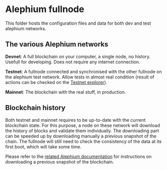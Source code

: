 # Alephium fullnode

This folder hosts the configuration files and data for both dev and test alephium networks.

## The various Alephium networks

**Devnet**: A full blockchain on your computer, a single node, no history. Usefull for developing. Does not require any internet connection.

**Testnet**: A fullnode connected and synchronised with the other fullnode on the alephium test network. Allow tests in almost real condition (result of actions can be checked on the [Testnet explorer](https://testnet.alephium.org)).

**Mainnet**: The blockchain with the real stuff, in production.

## Blockchain history

Both testnet and mainnet requires to be up-to-date with the current blockchain state. For this purpose, a node on these network will download the history of blocks and validate them individually. The downloading part can be speeded up by downloading manually a previous snapshot of the chain. The fullnode will still need to check the consistency of the data at its first boot, which will take some time.

Please refer to the [related Alephium documentation](https://docs.alephium.org/full-node/loading-snapshot) for instructions on downloading a previous snapshot of the blockchain.
